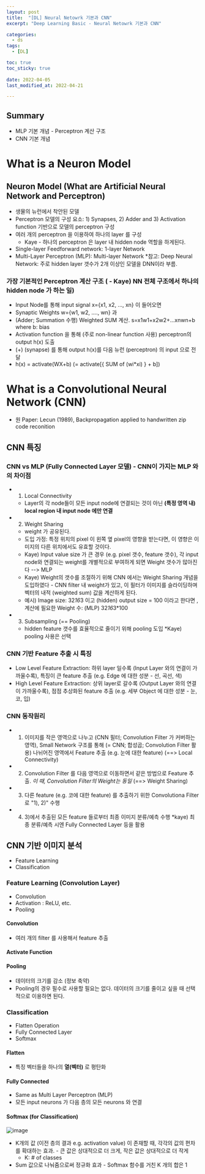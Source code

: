 ```yaml
---
layout: post
title:  "[DL] Neural Netowrk 기본과 CNN"
excerpt: "Deep Learning Basic - Neural Netowrk 기본과 CNN"

categories:
  - ds
tags:
  - [DL]

toc: true
toc_sticky: true
 
date: 2022-04-05
last_modified_at: 2022-04-21

---
```


## Summary 
* MLP 기본 개념 - Perceptron 계산 구조
* CNN 기본 개념

# What is a Neuron Model
## Neuron Model (What are Artificial Neural Network and Perceptron)
* 생물의 뉴런에서 착안된 모델
* Perceptron 모델의 구성 요소: 1) Synapses, 2) Adder and 3) Activation function 기반으로 모델의 perceptron 구성
* 여러 개의 perceptron 을 이용하여 하나의 layer 를 구성
    * Kaye - 하나의 perceptron 은 layer 내 hidden node 역할을 하게된다.
* Single-layer Feedforward network: 1-layer Network
* Multi-Layer Perceptron (MLP): Multi-layer Network *참고: Deep Neural Network: 주로 hidden layer 갯수가 2개 이상인 모델을 DNN이라 부름.

### 가장 기본적인 Perceptron 계산 구조 ( - Kaye) NN 전체 구조에서 하나의 hidden node 가 하는 일)
* Input Node를 통해 input signal x={x1, x2, ..., xn} 이 들어오면
* Synaptic Weights w={w1, w2, ...., wn} 과 
* (Adder; Summation 수행) Weighted SUM 계산. s=x1w1+x2w2+...xnwn+b where b: bias
* Activation function 을 통해 (주로 non-linear function 사용) perceptron의 output h(x) 도출
* (+) (synapse) 를 통해 output h(x)를 다음 뉴런 (perceptron) 의 input 으로 전달
* h(x) = activate(WX+b) (= activate[{ SUM of (wi*xi) } + b])

# What is a Convolutional Neural Network (CNN)
* 원 Paper: Lecun (1989), Backpropagation applied to handwritten zip code reconition

## CNN 특징
### CNN vs MLP (Fully Connected Layer 모델) - CNN이 가지는 MLP 와의 차이점
* 1) Local Connectivity
    * Layer의 각 node들이 모든 input node에 연결되는 것이 아닌 **(특정 영역 내) local region 내 input node 에만 연결**
* 2) Weight Sharing
    * weight 가 공유된다. 
    * 도입 가정: 특정 위치의 pixel 이 왼쪽 옆 pixel의 영향을 받는다면, 이 영향은 이미지의 다른 위치에서도 유효할 것이다.
    * Kaye) Input value size 가 큰 경우 (e.g. pixel 갯수, feature 갯수), 각 input node와 연결되는 weight를 개별적으로 부여하게 되면 Weight 갯수가 많아진다 --> MLP 
    * Kaye) Weight의 갯수를 조절하기 위해 CNN 에서는 Weight Sharing 개념을 도입하였다 - CNN filter 내 weight가 있고, 이 필터가 이미지를 슬라이딩하며 벡터의 내적 (weighted sum) 값을 계산하게 된다.
    * 예시) Image size: 32*16*3 이고 (hidden) output size = 100 이라고 한다면 , 계산에 필요한 Weight 수: (MLP) 32*16*3*100
* 3) Subsampling (== Pooling)
    * hidden feature 갯수를 효율적으로 줄이기 위해 pooling 도입 *Kaye) pooling 사용은 선택

### CNN 기반 Feature 추출 시 특징
* Low Level Feature Extraction: 하위 layer 일수록 (Input Layer 와의 연결이 가까울수록), 특징이 큰 feature 추출 (e.g. Edge 에 대한 성분 - 선, 곡선, 색)
* High Level Feature Extraction: 상위 layer로 갈수록 (Output Layer 와의 연결이 가까울수록), 점점 추상화된 feature 추출 (e.g. 세부 Object 에 대한 성분 - 눈, 코, 입)

### CNN 동작원리
* 1) 이미지를 작은 영역으로 나누고 (CNN 필터; Convolution Filter 가 커버하는 영역), Small Network 구조를 통해 (= CNN; 합성곱; Convolution Filter 활용) 나뉘어진 영역에서 Feature 추출 (e.g. 눈에 대한 feature) (==> Local Connectivity)
* 2) Convolution Filter 를 다음 영역으로 이동하면서 같은 방법으로 Feature 추출. *이 때, Convolution Filter의 Weight는 동일* (==> Weight Sharing)
* 3) 다른 feature (e.g. 코에 대한 feature) 를 추출하기 위한 Convolutiona Filter 로  "1), 2)" 수행
* 4) 3)에서 추출된 모든 feature 들로부터 최종 이미지 분류/예측 수행 *kaye) 최종 분류/예측 시엔 Fully Connected Layer 등을 활용

## CNN 기반 이미지 분석 
* Feature Learning
* Classification

### Feature Learning (Convolution Layer)
* Convolution
* Activation : ReLU, etc.
* Pooling
#### Convolution
* 여러 개의 filter 를 사용해서 feature 추출

#### Activate Function

#### Pooling
*  데이터의 크기를 감소 (정보 축약) 
*  Pooling의 경우 필수로 사용할 필요는 없다. 데이터의 크기를 줄이고 싶을 때 선택적으로 이용하면 된다. 

### Classification
* Flatten Operation
* Fully Connected Layer
* Softmax

#### Flatten 
* 특징 벡터들을 하나의 **열(벡터)** 로 평탄화

#### Fully Connected
* Same as Multi Layer Perceptron (MLP)
* 모든 input neurons 가 다음 층의 모든 neurons 와 연결

#### Softmax (for Classification)
![image](https://user-images.githubusercontent.com/98376833/164365013-19bda9db-7ca8-42a8-b381-1438870dc8b4.png)

* K개의 값 (이전 층의 결과 e.g. activation value) 이 존재할 때, 각각의 값의 편차를 확대하는 효과. - 큰 값은 상대적으로 더 크게, 작은 값은 상대적으로 더 작게 
    * K: # of classes 
* Sum 값으로 나눠줌으로써 정규화 효과 - Softmax 함수를 거친 K 개의 합은 1



